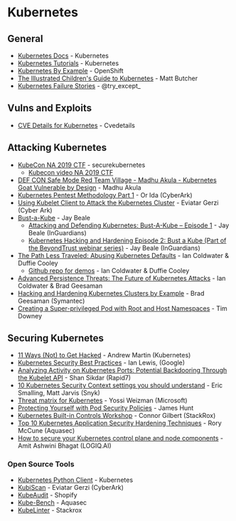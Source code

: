 # Kubernetes

## General

* [Kubernetes Docs](https://kubernetes.io/docs/home/) - Kubernetes
* [Kubernetes Tutorials](https://kubernetes.io/docs/tutorials/) - Kubernetes
* [Kubernetes By Example](https://kubernetesbyexample.com/) - OpenShift
* [The Illustrated Children's Guide to Kubernetes](https://youtu.be/4ht22ReBjno) - Matt Butcher
* [Kubernetes Failure Stories](https://k8s.af/) - @try_except_

## Vulns and Exploits
* [CVE Details for Kubernetes](https://www.cvedetails.com/vulnerability-list/vendor_id-15867/product_id-34016/Kubernetes-Kubernetes.html) - Cvedetails

## Attacking Kubernetes

* [KubeCon NA 2019 CTF](https://securekubernetes.com/) - securekubernetes
  * [Kubecon video NA 2019 CTF](https://youtu.be/UdMFTdeAL1s)
* [DEF CON Safe Mode Red Team Village - Madhu Akula - Kubernetes Goat Vulnerable by Design](https://youtu.be/aEaSZJRbnTo) - Madhu Akula
* [Kubernetes Pentest Methodology Part 1](https://www.cyberark.com/resources/threat-research-blog/kubernetes-pentest-methodology-part-1) - Or Ida (CyberArk)
* [Using Kubelet Client to Attack the Kubernetes Cluster](https://www.cyberark.com/resources/secure-devops-pipelines-and-cloud-native-apps/using-kubelet-client-to-attack-the-kubernetes-cluster) - Eviatar Gerzi (Cyber Ark)
* [Bust-a-Kube](https://www.bustakube.com/) - Jay Beale
   * [Attacking and Defending Kubernetes: Bust-A-Kube – Episode 1](https://www.inguardians.com/attacking-and-defending-kubernetes-bust-a-kube-episode-1/blog/) - Jay Beale (InGuardians)
   * [Kubernetes Hacking and Hardening Episode 2: Bust a Kube (Part of the BeyondTrust webinar series)](https://www.inguardians.com/kubernetes-hacking-and-hardening-episode-2-bust-a-kube/presentations/) - Jay Beale (InGuardians)
* [The Path Less Traveled: Abusing Kubernetes Defaults](https://youtu.be/HmoVSmTIOxM) - Ian Coldwater & Duffie Cooley
  * [Github repo for demos](https://github.com/mauilion/blackhat-2019) - Ian Coldwater & Duffie Cooley
* [Advanced Persistence Threats: The Future of Kubernetes Attacks](https://youtu.be/auUgVullAWM) - Ian Coldwater & Brad Geesaman
* [Hacking and Hardening Kubernetes Clusters by Example](https://youtu.be/vTgQLzeBfRU) - Brad Geesaman (Symantec)
* [Creating a Super-privileged Pod with Root and Host Namespaces](https://downey.io/notes/dev/kubernetes-privileged-root-pod-example) - Tim Downey


## Securing Kubernetes

* [11 Ways (Not) to Get Hacked](https://kubernetes.io/blog/2018/07/18/11-ways-not-to-get-hacked/) - Andrew Martin (Kubernetes)
* [Kubernetes Security Best Practices](https://youtu.be/wqsUfvRyYpw) - Ian Lewis, (Google)
* [Analyzing Activity on Kubernetes Ports: Potential Backdooring Through the Kubelet API](https://blog.rapid7.com/2018/06/27/analyzing-the-kubernetes-hack-backdooring-through-the-kubelet-api/) - Shan Sikdar (Rapid7)
* [10 Kubernetes Security Context settings you should understand](https://snyk.io/blog/10-kubernetes-security-context-settings-you-should-understand/) - Eric Smalling, Matt Jarvis (Snyk)
* [Threat matrix for Kubernetes](https://www.microsoft.com/security/blog/2020/04/02/attack-matrix-kubernetes/) - Yossi Weizman (Microsoft)
* [Protecting Yourself with Pod Security Policies](https://starkandwayne.com/blog/protecting-yourself-with-pod-security-policies/) - James Hunt
* [Kubernetes Built-in Controls Workshop](https://securek8s.dev/) - Connor Gilbert (StackRox)
* [Top 10 Kubernetes Application Security Hardening Techniques](https://blog.aquasec.com/kubernetes-hardening-techniques) - Rory McCune (Aquasec)
* [How to secure your Kubernetes control plane and node components](https://www.cncf.io/blog/2021/08/20/how-to-secure-your-kubernetes-control-plane-and-node-components/) - Amit Ashwini Bhagat (LOGIQ.AI)

### Open Source Tools

* [Kubernetes Python Client](https://github.com/kubernetes-client/python) - Kubernetes
* [KubiScan](https://github.com/cyberark/KubiScan) - Eviatar Gerzi (CyberArk)
* [KubeAudit](https://github.com/Shopify/kubeaudit) - Shopify
* [Kube-Bench](https://github.com/aquasecurity/kube-bench) - Aquasec
* [KubeLinter](https://github.com/stackrox/kube-linter) - Stackrox
